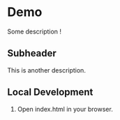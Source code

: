 # Demo

Some description !

## Subheader

This is another description.

## Local Development

1. Open index.html in your browser.